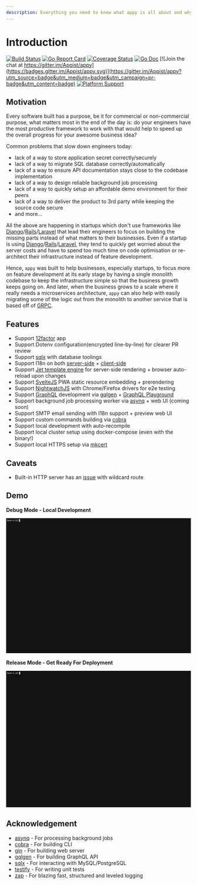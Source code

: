 ```yaml
---
description: Everything you need to know what appy is all about and why it was built.
---
```


# Introduction

[![Build Status](https://github.com/appist/appy/workflows/Unit%20Test/badge.svg)](https://github.com/appist/appy/actions?workflow=Unit+Test) [![Go Report Card](https://goreportcard.com/badge/github.com/appist/appy)](https://goreportcard.com/report/github.com/appist/appy) [![Coverage Status](https://img.shields.io/codecov/c/gh/appist/appy.svg?logo=codecov)](https://codecov.io/gh/appist/appy) [![Go Doc](http://img.shields.io/badge/godoc-reference-5272B4.svg)](https://pkg.go.dev/github.com/appist/appy?tab=doc) [![Join the chat at https://gitter.im/Appist/appy](https://badges.gitter.im/Appist/appy.svg)](https://gitter.im/Appist/appy?utm_source=badge&utm_medium=badge&utm_campaign=pr-badge&utm_content=badge) [![Platform Support](https://img.shields.io/badge/platform-macos%20%7C%20linux-blue)](https://github.com/appist/appy)

## Motivation

Every software built has a purpose, be it for commercial or non-commercial purpose, what matters most in the end of the day is: do your engineers have the most productive framework to work with that would help to speed up the overall progress for your awesome business idea?

Common problems that slow down engineers today:

* lack of a way to store application secret correctly/securely
* lack of a way to migrate SQL database correctly/automatically
* lack of a way to ensure API documentation stays close to the codebase implementation
* lack of a way to design reliable background job processing
* lack of a way to quickly setup an affordable demo environment for their peers
* lack of a way to deliver the product to 3rd party while keeping the source code secure
* and more...

All the above are happening in startups which don't use frameworks like [Django](https://www.djangoproject.com/)/[Rails](https://rubyonrails.org/)/[Laravel](https://laravel.com/) that lead their engineers to focus on building the missing parts instead of what matters to their businesses. Even if a startup is using [Django](https://www.djangoproject.com/)/[Rails](https://rubyonrails.org/)/[Laravel](https://laravel.com/), they tend to quickly get worried about the server costs and have to spend too much time on code optimisation or re-architect their infrastructure instead of feature development.

Hence, `appy` was built to help businesses, especially startups, to focus more on feature development at its early stage by having a single monolith codebase to keep the infrastructure simple so that the business growth keeps going on. And later, when the business grows to a scale where it really needs a microservices architecture, `appy` can also help with easily migrating some of the logic out from the monolith to another service that is based off of [GRPC](https://grpc.io/).

## Features

* Support [12factor](https://12factor.net/) app
* Support Dotenv configuration\(encrypted line-by-line\) for clearer PR review
* Support [sqlx](https://github.com/jmoiron/sqlx) with database toolings
* Support I18n on both [server-side](https://github.com/nicksnyder/go-i18n) + [client-side](https://github.com/fnando/i18n-js)
* Support [Jet template engine](https://github.com/CloudyKit/jet) for server-side rendering + browser auto-reload upon changes
* Support [SvelteJS](https://svelte.dev/) PWA static resource embedding + prerendering
* Support [NightwatchJS](https://nightwatchjs.org/) with Chrome/Firefox drivers for e2e testing
* Support [GraphQL](https://graphql.org/) development via [gqlgen](https://gqlgen.com/) + [GraphQL Playground](https://github.com/prisma-labs/graphql-playground)
* Support background job processing worker via [asynq](https://github.com/hibiken/asynq) + web UI \(coming soon\)
* Support SMTP email sending with I18n support + preview web UI
* Support custom commands building via [cobra](https://github.com/spf13/cobra)
* Support local development with auto-recompile
* Support local cluster setup using docker-compose \(even with the binary!\)
* Support local HTTPS setup via [mkcert](https://github.com/FiloSottile/mkcert)

## Caveats

* Built-in HTTP server has an [issue](https://github.com/gin-gonic/gin/issues/2016) with wildcard route

## Demo

**Debug Mode - Local Development**

![](.gitbook/assets/debug.gif)

**Release Mode - Get Ready For Deployment**

![](.gitbook/assets/release.gif)

## Acknowledgement

* [asynq](https://github.com/hibiken/asynq) - For processing background jobs
* [cobra](https://github.com/spf13/cobra) - For building CLI
* [gin](https://github.com/gin-gonic/gin) - For building web server
* [gqlgen](https://gqlgen.com/) - For building GraphQL API
* [sqlx](https://github.com/jmoiron/sqlx) - For interacting with MySQL/PostgreSQL
* [testify](https://github.com/stretchr/testify) - For writing unit tests
* [zap](https://github.com/uber-go/zap) - For blazing fast, structured and leveled logging

